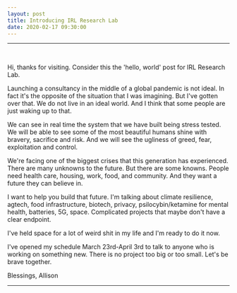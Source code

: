 ```yaml
---
layout: post
title: Introducing IRL Research Lab
date: 2020-02-17 09:30:00
---
```


***
<br>

Hi, thanks for visiting. Consider this the 'hello, world' post for IRL Research Lab. 

Launching a consultancy in the middle of a global pandemic is not ideal. In fact it's the opposite of the situation that I was imagining. But I've gotten over that. We do not live in an ideal world. And I think that some people are just waking up to that. 

We can see in real time the system that we have built being stress tested. We will be able to see some of the most beautiful humans shine with bravery, sacrifice and risk. And we will see the ugliness of greed, fear, exploitation and control.

We're facing one of the biggest crises that this generation has experienced. There are many unknowns to the future. But there are some knowns. People need health care, housing, work, food, and community. And they want a future they can believe in. 

I want to help you build that future. I'm talking about climate resilience, agtech, food infrastructure, biotech, privacy, psilocybin/ketamine for mental health, batteries, 5G, space. Complicated projects that maybe don't have a clear endpoint. 

I've held space for a lot of weird shit in my life and I'm ready to do it now.

I've opened my schedule March 23rd-April 3rd to talk to anyone who is working on something new. There is no project too big or too small. Let's be brave together. 

Blessings,
Allison






***

